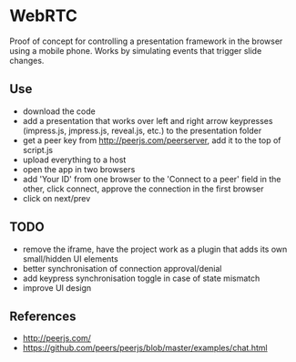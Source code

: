 # WebRTC
Proof of concept for controlling a presentation framework in the browser using a mobile phone. Works by simulating events that trigger slide changes.

## Use
* download the code
* add a presentation that works over left and right arrow keypresses (impress.js, jmpress.js, reveal.js, etc.) to the presentation folder
* get a peer key from http://peerjs.com/peerserver, add it to the top of script.js
* upload everything to a host
* open the app in two browsers
* add 'Your ID' from one browser to the 'Connect to a peer' field in the other, click connect, approve the connection in the first browser
* click on next/prev

## TODO
* remove the iframe, have the project work as a plugin that adds its own small/hidden UI elements
* better synchronisation of connection approval/denial
* add keypress synchronisation toggle in case of state mismatch
* improve UI design

## References
* http://peerjs.com/
* https://github.com/peers/peerjs/blob/master/examples/chat.html
